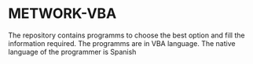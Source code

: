 METWORK-VBA
===========

The repository contains programms to choose the best option and fill the information required. The programms are in VBA language. The native language of the programmer is Spanish
